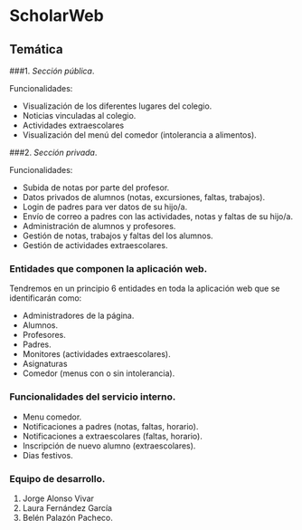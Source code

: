 # ScholarWeb

## Temática

###1. _Sección pública_.

Funcionalidades:
- Visualización de los diferentes lugares del colegio.
- Noticias vinculadas al colegio.
- Actividades extraescolares
- Visualización del menú del comedor (intolerancia a alimentos).

###2. _Sección privada_.

Funcionalidades:
- Subida de notas por parte del profesor.
- Datos privados de alumnos (notas, excursiones, faltas, trabajos).
- Login de padres para ver datos de su hijo/a.
- Envío de correo a padres con las actividades, notas y faltas de su hijo/a.
- Administración de alumnos y profesores.
- Gestión de notas, trabajos y faltas del los alumnos.
- Gestión de actividades extraescolares.

### **Entidades que componen la aplicación web.**
Tendremos en un principio 6 entidades en toda la aplicación web que se identificarán como: 
- Administradores de la página.
- Alumnos.
- Profesores.
- Padres.
- Monitores (actividades extraescolares). 
- Asignaturas 
- Comedor (menus con o sin intolerancia). 

### **Funcionalidades del servicio interno.**
- Menu comedor. 
- Notificaciones a padres (notas, faltas, horario).
- Notificaciones a extraescolares (faltas, horario).
- Inscripción de nuevo alumno (extraescolares).
- Dias festivos.

### **Equipo de desarrollo.**
  1. Jorge Alonso Vivar
  2. Laura Fernández García
  3. Belén Palazón Pacheco.

